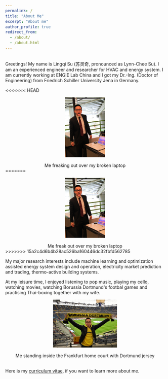 ```yaml
---
permalink: /
title: "About Me"
excerpt: "About me"
author_profile: true
redirect_from: 
  - /about/
  - /about.html
---
```


<br/>
Greetings! My name is Lingqi Su (苏灵奇, pronounced as Lynn-Chee Su). I am an experienced engineer and researcher for HVAC and energy system. I am currently working at ENGIE Lab China and I got my Dr.-Ing. (Doctor of Engineering) from Friedrich Schiller University Jena in Germany. 

<<<<<<< HEAD
<p align="center"><img src="/images/bachelor.JPG" alt="Don't mess with me, I'll eat you" width="25%"/></p>
<center>Me freaking out over my broken laptop</center>
=======
<p align="center"><img src="/images/bachelor.jpg" alt="Don't mess with me, I'll eat you" width="25%"/></p>
<center>Me freak out over my broken laptop</center>
>>>>>>> 15a2c4d6b4b28ac526ba160446dc32fbfd562785

<br/>

My major research interests include machine learning and optimization assisted energy system design and operation, electricity market prediction and trading, thermo-active building systems. 

At my leisure time, I enjoyed listening to pop music, playing my cello, watching movies, watching Borussia Dortmund's footbal games and practising Thai-boxing together with my wife.

<p align="center"><img src="/images/bvb.JPG" alt="" width="40%"/></p>
<center>Me standing inside the Frankfurt home court with Dortmund jersey</center>

<br/>

Here is my [curriculum vitae](/files/cv_l_su_20221114.pdf), if you want to learn more about me.

